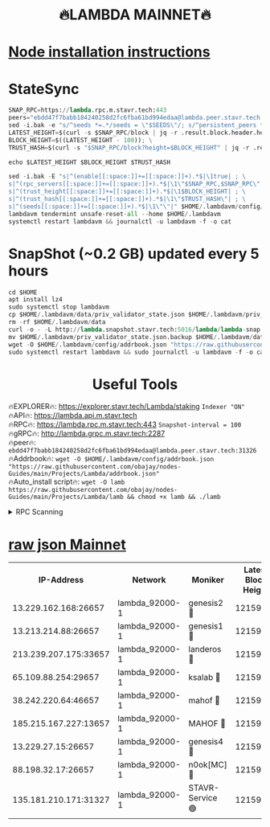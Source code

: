 <h1 align="center"> 🔥LAMBDA MAINNET🔥</h1>


[Node installation instructions](https://github.com/obajay/nodes-Guides/tree/main/Projects/Lambda)
=


# StateSync
```python
SNAP_RPC=https://lambda.rpc.m.stavr.tech:443
peers="ebdd47f7babb184240258d2fc6fba61bd994edaa@lambda.peer.stavr.tech:31326" 
sed -i.bak -e "s/^seeds *=.*/seeds = \"$SEEDS\"/; s/^persistent_peers *=.*/persistent_peers = \"$PEERS\"/" $HOME/.lambdavm/config/config.toml
LATEST_HEIGHT=$(curl -s $SNAP_RPC/block | jq -r .result.block.header.height); \
BLOCK_HEIGHT=$((LATEST_HEIGHT - 100)); \
TRUST_HASH=$(curl -s "$SNAP_RPC/block?height=$BLOCK_HEIGHT" | jq -r .result.block_id.hash)

echo $LATEST_HEIGHT $BLOCK_HEIGHT $TRUST_HASH

sed -i.bak -E "s|^(enable[[:space:]]+=[[:space:]]+).*$|\1true| ; \
s|^(rpc_servers[[:space:]]+=[[:space:]]+).*$|\1\"$SNAP_RPC,$SNAP_RPC\"| ; \
s|^(trust_height[[:space:]]+=[[:space:]]+).*$|\1$BLOCK_HEIGHT| ; \
s|^(trust_hash[[:space:]]+=[[:space:]]+).*$|\1\"$TRUST_HASH\"| ; \
s|^(seeds[[:space:]]+=[[:space:]]+).*$|\1\"\"|" $HOME/.lambdavm/config/config.toml
lambdavm tendermint unsafe-reset-all --home $HOME/.lambdavm
systemctl restart lambdavm && journalctl -u lambdavm -f -o cat

```
# SnapShot (~0.2 GB) updated every 5 hours
```python
cd $HOME
apt install lz4
sudo systemctl stop lambdavm
cp $HOME/.lambdavm/data/priv_validator_state.json $HOME/.lambdavm/priv_validator_state.json.backup
rm -rf $HOME/.lambdavm/data
curl -o - -L http://lambda.snapshot.stavr.tech:5016/lambda/lambda-snap.tar.lz4 | lz4 -c -d - | tar -x -C $HOME/.lambdavm --strip-components 2
mv $HOME/.lambdavm/priv_validator_state.json.backup $HOME/.lambdavm/data/priv_validator_state.json
wget -O $HOME/.lambdavm/config/addrbook.json "https://raw.githubusercontent.com/obajay/nodes-Guides/main/Projects/Lambda/addrbook.json"
sudo systemctl restart lambdavm && sudo journalctl -u lambdavm -f -o cat
```
 <h1 align="center"> Useful Tools</h1>

🔥EXPLORER🔥:      https://explorer.stavr.tech/Lambda/staking	        `Indexer "ON"` \
🔥API🔥: 			 		 https://lambda.api.m.stavr.tech \
🔥RPC🔥:           https://lambda.rpc.m.stavr.tech:443	              `Snapshot-interval = 100` \
🔥gRPC🔥:          http://lambda.grpc.m.stavr.tech:2287 \
🔥peer🔥:					 `ebdd47f7babb184240258d2fc6fba61bd994edaa@lambda.peer.stavr.tech:31326` \
🔥Addrbook🔥:    ```wget -O $HOME/.lambdavm/config/addrbook.json "https://raw.githubusercontent.com/obajay/nodes-Guides/main/Projects/Lambda/addrbook.json"``` \
🔥Auto_install script🔥: ```wget -O lamb https://raw.githubusercontent.com/obajay/nodes-Guides/main/Projects/Lambda/lamb && chmod +x lamb && ./lamb```


<details>
<summary>RPC Scanning</summary>

<h2 align="center"> We scan nodes in real time every 4 hours. And we provide the final result of RPC endpoints.
We cannot influence the operation of these nodes in any way. </h2>


```python
If Voting Power is higher than 0 --> then the Node is a validator of the network and may be subject to attack and be a potential threat to the chain.
```
```python
We marked such validators with a red symbol
```

</details>

[raw json Mainnet](https://rpc-check.lambm.stavr.tech/lambm/rpc-lambm-result.json)
=


<table><tr><th>IP-Address</th><th>Network</th><th>Moniker</th><th>Latest Block Height</th><th>Earliest Block Height</th><th>Catching Up</th><th>Tx Index</th><th>Voting Power</th><th>Scan Time</th></tr><tr><td>13.229.162.168:26657</td><td>lambda_92000-1</td><td>genesis2 🔴</td><td>12159956</td><td>1</td><td>False</td><td>on</td><td>15103516</td><td>2024-03-12T17:16:57.161829683UTC</td></tr><tr><td>13.213.214.88:26657</td><td>lambda_92000-1</td><td>genesis1 🔴</td><td>12159958</td><td>1</td><td>False</td><td>on</td><td>737835</td><td>2024-03-12T17:17:01.937977192UTC</td></tr><tr><td>213.239.207.175:33657</td><td>lambda_92000-1</td><td>landeros 🔴</td><td>12159955</td><td>8136001</td><td>False</td><td>off</td><td>1967888</td><td>2024-03-12T17:16:49.870894528UTC</td></tr><tr><td>65.109.88.254:29657</td><td>lambda_92000-1</td><td>ksalab 🔴</td><td>12159958</td><td>8715001</td><td>False</td><td>on</td><td>510465</td><td>2024-03-12T17:17:06.645570648UTC</td></tr><tr><td>38.242.220.64:46657</td><td>lambda_92000-1</td><td>mahof 🔴</td><td>12159959</td><td>10131001</td><td>False</td><td>off</td><td>770350</td><td>2024-03-12T17:17:11.006569586UTC</td></tr><tr><td>185.215.167.227:13657</td><td>lambda_92000-1</td><td>MAHOF 🔴</td><td>12159957</td><td>10134001</td><td>False</td><td>on</td><td>2051510</td><td>2024-03-12T17:17:00.700178099UTC</td></tr><tr><td>13.229.27.15:26657</td><td>lambda_92000-1</td><td>genesis4 🔴</td><td>12159957</td><td>11043001</td><td>False</td><td>on</td><td>9552106</td><td>2024-03-12T17:17:00.396364248UTC</td></tr><tr><td>88.198.32.17:26657</td><td>lambda_92000-1</td><td>n0ok[MC] 🔴</td><td>12159959</td><td>12059959</td><td>False</td><td>off</td><td>1578630</td><td>2024-03-12T17:17:13.233767726UTC</td></tr><tr><td>135.181.210.171:31327</td><td>lambda_92000-1</td><td>STAVR-Service 🟢</td><td>12159958</td><td>12157001</td><td>False</td><td>on</td><td>0</td><td>2024-03-12T17:17:06.328056188UTC</td></tr></table>
